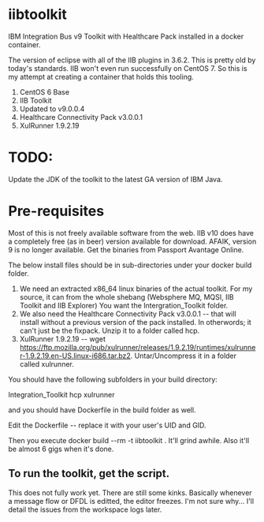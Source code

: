 # iibtoolkit
IBM Integration Bus v9 Toolkit with Healthcare Pack installed in a docker container.

The version of eclipse with all of the IIB plugins in 3.6.2.  This is pretty old by today's standards.  IIB won't even run successfully on CentOS 7.  So this is my attempt at creating a container that holds this tooling.

1.  CentOS 6 Base
2.  IIB Toolkit
3.  Updated to v9.0.0.4
4.  Healthcare Connectivity Pack v3.0.0.1
5.  XulRunner 1.9.2.19

# TODO:
Update the JDK of the toolkit to the latest GA version of IBM Java.

# Pre-requisites
Most of this is not freely available software from the web.  IIB v10 does have a completely free (as in beer) version available for download.  AFAIK, version 9 is no longer available.  Get the binaries from Passport Avantage Online.

The below install files should be in sub-directories under your docker build folder.

1. We need an extracted x86_64 linux binaries of the actual toolkit.  For my source, it can from the whole shebang (Websphere MQ, MQSI, IIB Toolkit and IIB Explorer)  You want the Intergration_Toolkit folder.
2. We also need the Healthcare Connectivity Pack v3.0.0.1 -- that will install without a previous version of the pack installed.  In otherwords; it can't just be the fixpack.  Unzip it to a folder called hcp.
3. XulRunner 1.9.2.19 -- wget https://ftp.mozilla.org/pub/xulrunner/releases/1.9.2.19/runtimes/xulrunner-1.9.2.19.en-US.linux-i686.tar.bz2.  Untar/Uncompress it in a folder called xulrunner.

You should have the following subfolders in your build directory:

Integration_Toolkit
hcp
xulrunner

and you should have Dockerfile in the build folder as well.

Edit the Dockerfile -- replace it with your user's UID and GID.

Then you execute docker build --rm -t iibtoolkit .
It'll grind awhile.  Also it'll be almost 6 gigs when it's done.

To run the toolkit, get the script.
---
This does not fully work yet.  There are still some kinks.
Basically whenever a message flow or DFDL is editted, the editor freezes.
I'm not sure why...   I'll detail the issues from the workspace logs later.

